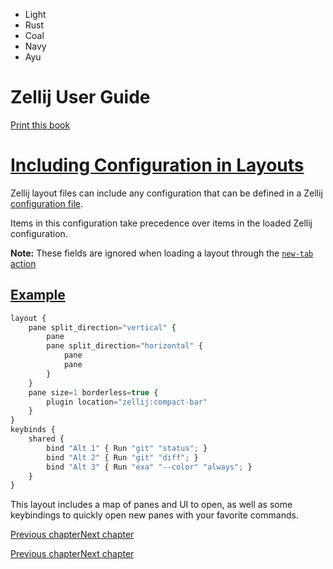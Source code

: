 - Light
- Rust
- Coal
- Navy
- Ayu

# Zellij User Guide

[Print this book](print.html "Print this book")

# [Including Configuration in Layouts](layouts-with-config.html\#including-configuration-in-layouts)

Zellij layout files can include any configuration that can be defined in a Zellij [configuration file](configuration.html).

Items in this configuration take precedence over items in the loaded Zellij configuration.

**Note:** These fields are ignored when loading a layout through the [`new-tab` action](cli-actions.html#new-tab)

## [Example](layouts-with-config.html\#example)

```javascript
layout {
    pane split_direction="vertical" {
        pane
        pane split_direction="horizontal" {
            pane
            pane
        }
    }
    pane size=1 borderless=true {
        plugin location="zellij:compact-bar"
    }
}
keybinds {
    shared {
        bind "Alt 1" { Run "git" "status"; }
        bind "Alt 2" { Run "git" "diff"; }
        bind "Alt 3" { Run "exa" "--color" "always"; }
    }
}

```

This layout includes a map of panes and UI to open, as well as some keybindings to quickly open new panes with your favorite commands.

[Previous chapter](swap-layouts.html "Previous chapter")[Next chapter](layout-examples.html "Next chapter")

[Previous chapter](swap-layouts.html "Previous chapter")[Next chapter](layout-examples.html "Next chapter")

